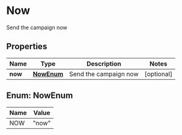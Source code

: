 

# Now

Send the campaign now
## Properties

Name | Type | Description | Notes
------------ | ------------- | ------------- | -------------
**now** | [**NowEnum**](#NowEnum) | Send the campaign now |  [optional]



## Enum: NowEnum

Name | Value
---- | -----
NOW | &quot;now&quot;



